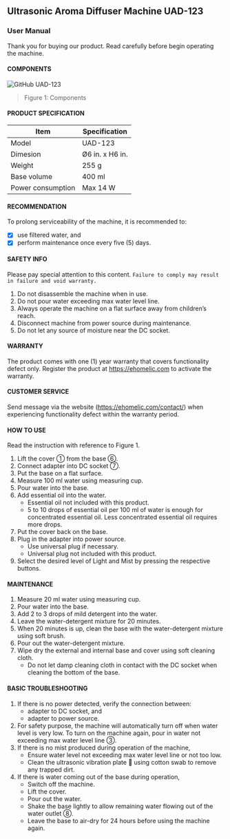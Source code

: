 ## Ultrasonic Aroma Diffuser Machine UAD-123 
### User Manual
Thank you for buying our product. Read carefully before begin operating the machine.

#### COMPONENTS

![GitHub UAD-123](https://github.com/ahzarusli/Technical-Writing/assets/143250870/6e473e4a-09c3-43a2-a819-23051060ceb7)
> Figure 1: Components

#### PRODUCT SPECIFICATION

|Item|Specification|
|---|---|
|Model|UAD-123|
|Dimesion|Ø6 in. x H6 in.|
|Weight|255 g|
|Base volume|400 ml|
|Power consumption|Max 14 W|

#### RECOMMENDATION

To prolong serviceability of the machine, it is recommended to:
- [x] use filtered water, and
- [x] perform maintenance once every five (5) days.

#### SAFETY INFO

Please pay special attention to this content. ```Failure to comply may result in failure and void warranty.```

1.	Do not disassemble the machine when in use.
2.	Do not pour water exceeding max water level line. 
3.	Always operate the machine on a flat surface away from children’s reach.
4.	Disconnect machine from power source during maintenance.
5.	Do not let any source of moisture near the DC socket.

#### WARRANTY

The product comes with one (1) year warranty that covers functionality defect only. Register the product at https://ehomelic.com to activate the warranty.

#### CUSTOMER SERVICE

Send message via the website (https://ehomelic.com/contact/) when experiencing functionality defect within the warranty period.

#### HOW TO USE

Read the instruction with reference to Figure 1.

1.	Lift the cover ① from the base ⑥.
2.	Connect adapter into DC socket ⑦.
3.	Put the base on a flat surface.
4.	Measure 100 ml water using measuring cup.
5.	Pour water into the base.
6.	Add essential oil into the water.
    - Essential oil not included with this product.
    - 5 to 10 drops of essential oil per 100 ml of water is enough for concentrated essential oil. Less concentrated essential oil requires more drops.
7.	Put the cover back on the base.
8.	Plug in the adapter into power source.
    - Use universal plug if necessary.
    - Universal plug not included with this product.
9.	Select the desired level of Light and Mist by pressing the respective buttons.

#### MAINTENANCE

1.	Measure 20 ml water using measuring cup.
2.	Pour water into the base.
3.	Add 2 to 3 drops of mild detergent into the water.
4.	Leave the water-detergent mixture for 20 minutes.
5.	When 20 minutes is up, clean the base with the water-detergent mixture using soft brush.
6.	Pour out the water-detergent mixture.
7.	Wipe dry the external and internal base and cover using soft cleaning cloth.
    - Do not let damp cleaning cloth in contact with the DC socket when cleaning the bottom of the base.

#### BASIC TROUBLESHOOTING

1.	If there is no power detected, verify the connection between:
    - adapter to DC socket, and
    - adapter to power source.
2.	For safety purpose, the machine will automatically turn off when water level is very low. To turn on the machine again, pour in water not exceeding max water level line ③.
3.	If there is no mist produced during operation of the machine,
    - Ensure water level not exceeding max water level line or not too low.
    - Clean the ultrasonic vibration plate  using cotton swab to remove any trapped dirt.
4.	If there is water coming out of the base during operation,
    - Switch off the machine.
    - Lift the cover.
    - Pour out the water.
    - Shake the base lightly to allow remaining water flowing out of the water outlet ⑧.
    - Leave the base to air-dry for 24 hours before using the machine again.

